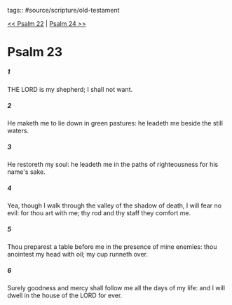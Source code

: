 tags:: #source/scripture/old-testament

[<< Psalm 22](source/scripture/old-testament/19_Psalms/Psalm_22.md) | [Psalm 24 >>](source/scripture/old-testament/19_Psalms/Psalm_24.md)

# Psalm 23

##### 1

THE LORD is my shepherd; I shall not want.

##### 2

He maketh me to lie down in green pastures: he leadeth me beside the still waters.

##### 3

He restoreth my soul: he leadeth me in the paths of righteousness for his name's sake.

##### 4

Yea, though I walk through the valley of the shadow of death, I will fear no evil: for thou art with me; thy rod and thy staff they comfort me.

##### 5

Thou preparest a table before me in the presence of mine enemies: thou anointest my head with oil; my cup runneth over.

##### 6

Surely goodness and mercy shall follow me all the days of my life: and I will dwell in the house of the LORD for ever.
